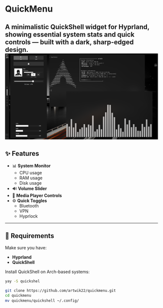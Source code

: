 # QuickMenu

A minimalistic **QuickShell widget** for **Hyprland**, showing essential system stats and quick controls — built with a **dark, sharp-edged design**.
![Showcase](preview.png)
---

## ✨ Features

- 📊 **System Monitor**
  - CPU usage
  - RAM usage
  - Disk usage
- 🔊 **Volume Slider**
- 🎵 **Media Player Controls**
- ⚙️ **Quick Toggles**
  - Bluetooth
  - VPN
  - Hyprlock

---

## 🧩 Requirements

Make sure you have:

- **Hyprland**
- **QuickShell**

Install QuickShell on Arch-based systems:

```bash
yay -S quickshel
```
```bash
git clone https://github.com/artwik22/quickmenu.git
cd quickmenu
mv quickmenu/quickshell ~/.config/
```
